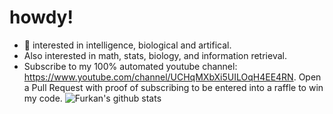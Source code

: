 # howdy!

- 🧠 interested in intelligence, biological and artifical.
- Also interested in math, stats, biology, and information retrieval.
- Subscribe to my 100% automated youtube channel: https://www.youtube.com/channel/UCHqMXbXi5UILOqH4EE4RN. Open a Pull Request with proof of subscribing to be entered into a raffle to win my code.
![Furkan's github stats](https://github-readme-stats.vercel.app/api?username=FurkanToprak&count_private=true&show_icons=true&theme=radical)

